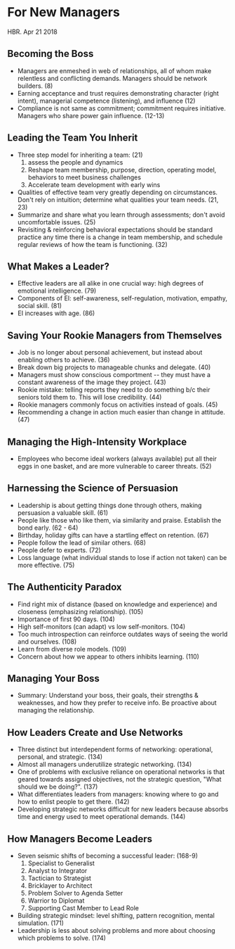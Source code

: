 # For New Managers
HBR. Apr 21 2018

## Becoming the Boss

* Managers are enmeshed in web of relationships, all of whom make relentless and conflicting demands. Managers should be network builders. (8)
* Earning acceptance and trust requires demonstrating character (right intent), managerial competence (listening), and influence (12)
* Compliance is not same as commitment; commitment requires initiative. Managers who share power gain influence. (12-13)

## Leading the Team You Inherit
* Three step model for inheriting a team: (21)
  1. assess the people and dynamics
  2. Reshape team membership, purpose, direction, operating model, behaviors to meet business challenges
  3. Accelerate team development with early wins
* Qualities of effective team very greatly depending on circumstances. Don't rely on intuition; determine what qualities your team needs. (21, 23)
* Summarize and share what you learn through assessments; don't avoid uncomfortable issues. (25)
* Revisiting & reinforcing behavioral expectations should be standard practice any time there is a change in team membership, and schedule regular reviews of how the team is functioning. (32)

## What Makes a Leader?
* Effective leaders are all alike in one crucial way: high degrees of emotional intelligence. (79)
* Components of EI: self-awareness, self-regulation, motivation, empathy, social skill. (81)
* EI increases with age. (86)

## Saving Your Rookie Managers from Themselves
* Job is no longer about personal achievement, but instead about enabling others to achieve. (36)
* Break down big projects to manageable chunks and delegate. (40)
* Managers must show conscious comportment -- they must have a constant awareness of the image they project. (43)
* Rookie mistake: telling reports they need to do something b/c their seniors told them to. This will lose credibility. (44)
* Rookie managers commonly focus on activities instead of goals. (45)
* Recommending a change in action much easier than change in attitude. (47)

## Managing the High-Intensity Workplace
* Employees who become ideal workers (always available) put all their eggs in one basket, and are more vulnerable to career threats. (52)

## Harnessing the Science of Persuasion
* Leadership is about getting things done through others, making persuasion a valuable skill. (61)
* People like those who like them, via similarity and praise. Establish the bond early. (62 - 64)
* Birthday, holiday gifts can have a startling effect on retention. (67)
* People follow the lead of similar others. (68)
* People defer to experts. (72)
* Loss language (what individual stands to lose if action not taken) can be more effective. (75)

## The Authenticity Paradox
* Find right mix of distance (based on knowledge and experience) and closeness (emphasizing relationship). (105)
* Importance of first 90 days. (104)
* High self-monitors (can adapt) vs low self-monitors. (104)
* Too much introspection can reinforce outdates ways of seeing the world and ourselves. (108)
* Learn from diverse role models. (109)
* Concern about how we appear to others inhibits learning. (110)

## Managing Your Boss
* Summary: Understand your boss, their goals, their strengths & weaknesses, and how they prefer to receive info. Be proactive about managing the relationship.

## How Leaders Create and Use Networks
* Three distinct but interdependent forms of networking: operational, personal, and strategic. (134)
* Almost all managers underutilize strategic networking. (134)
* One of problems with exclusive reliance on operational networks is that geared towards assigned objectives, not the strategic question, "What should we be doing?". (137)
* What differentiates leaders from managers: knowing where to go and how to enlist people to get there. (142)
* Developing strategic networks difficult for new leaders because absorbs time and energy used to meet operational demands. (144)

## How Managers Become Leaders
* Seven seismic shifts of becoming a successful leader: (168-9)
  1. Specialist to Generalist
  2. Analyst to Integrator
  3. Tactician to Strategist
  4. Bricklayer to Architect
  5. Problem Solver to Agenda Setter
  6. Warrior to Diplomat
  7. Supporting Cast Member to Lead Role
* Building strategic mindset: level shifting, pattern recognition, mental simulation. (171)
* Leadership is less about solving problems and more about choosing which problems to solve. (174)
